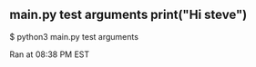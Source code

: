 main.py
test arguments
print("Hi steve")
----------
$ python3 main.py test arguments

Ran at 08:38 PM EST